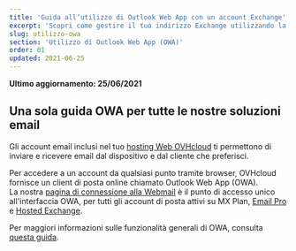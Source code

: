 ```yaml
---
title: 'Guida all’utilizzo di Outlook Web App con un account Exchange'
excerpt: 'Scopri come gestire il tuo indirizzo Exchange utilizzando la Webmail OWA'
slug: utilizzo-owa
section: 'Utilizzo di Outlook Web App (OWA)'
order: 01
updated: 2021-06-25
---
```


**Ultimo aggiornamento: 25/06/2021**

## Una sola guida OWA per tutte le nostre soluzioni email

Gli account email inclusi nel tuo [hosting Web OVHcloud](https://www.ovhcloud.com/it/web-hosting/) ti permettono di inviare e ricevere email dal dispositivo e dal cliente che preferisci.

Per accedere a un account da qualsiasi punto tramite browser, OVHcloud fornisce un client di posta online chiamato Outlook Web App (OWA).
<br>La nostra [pagina di connessione alla Webmail](https://www.ovh.it/mail/) è il punto di accesso unico all'interfaccia OWA, per tutti gli account di posta attivi su MX Plan, [Email Pro](https://www.ovhcloud.com/it/emails/email-pro/) e [Hosted Exchange](https://www.ovhcloud.com/it/emails/hosted-exchange/).

Per maggiori informazioni sulle funzionalità generali di OWA, consulta [questa guida](https://docs.ovh.com/it/emails/utilizzo-owa/).

